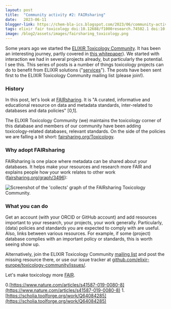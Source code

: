 ```yaml
---
layout: post
title:  "Community activity #2: FAIRsharing"
date:   2023-06-11
blogger-link: https://chem-bla-ics.blogspot.com/2023/06/community-activity-2-fairsharing.html
tags: elixir fair toxicology doi:10.12688/f1000research.74502.1 doi:10.1038/s41587-019-0080-8 doi:10.1162/dint_r_00024
image: /blog2/assets/images/fairsharing_toxicology.png
---
```


Some years ago we started the [ELIXIR Toxicology Community](https://elixir-europe.org/communities/toxicology). It has been an interesting journey,
partly covered in [this whitepaper](https://f1000research.com/articles/10-1129/v1)). We started with interaction we had in several projects already,
but particularly the potential. I see this. This series of posts is a number of things toxicology projects can do to benefit from ELIXIR solutions
("[services](https://elixir-europe.org/services)"). The posts have been sent first to the ELIXIR Toxicology Community mailing list (please join!).

### History

In this post, let's look at [FAIRsharing](https://fairsharing.org/). It is "A curated, informative and educational resource on data and metadata standards,
inter-related to databases and data policies" [0,1].

The ELIXIR Toxicology Community (we) maintains the toxicology corner of this database and members of our community have been adding toxicology-related
databases, relevant standards. On the side of the policies we are falling a bit short:
[fairsharing.org/Toxicology](https://fairsharing.org/Toxicology).

### Why adopt FAIRsharing

FAIRsharing is one place where metadata can be shared about your databases. It helps make your resources and research more FAIR and explains people
how your work relates to other work ([fairsharing.org/graph/3496](https://fairsharing.org/graph/3496)):

![Screenshot of the 'collects' graph of the FAIRsharing Toxicology Community.](/blog2/assets/images/fairsharing_toxicology.png)

### What you can do

Get an account (with your ORCID or GitHub account) and add resources important to your research, your projects, your work generally. Particularly,
(data) policies and standards you are expected to comply with are useful. Also, links between various resources. For example, if some (project)
database complies with an important policy or standards, this is worth seeing show up.

Alternatively, join the ELIXIR Toxicology Community [mailing list](https://doi.org/10.1162/dint_r_00024) and post the missing resource there,
or use our issue tracker at [github.com/elixir-europe/toxicology-community/issues/](https://github.com/elixir-europe/toxicology-community/issues/).

Let's make toxicology more [FAIR](https://doi.org/10.1162/dint_r_00024).

0.[https://www.nature.com/articles/s41587-019-0080-8](https://www.nature.com/articles/s41587-019-0080-8)
1.[https://scholia.toolforge.org/work/Q64084285](https://scholia.toolforge.org/work/Q64084285)
